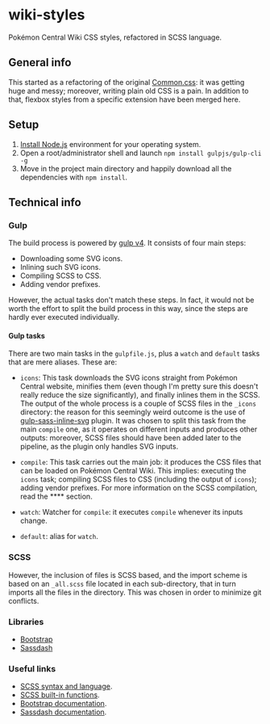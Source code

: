 # wiki-styles
Pokémon Central Wiki CSS styles, refactored in SCSS language.

## General info
This started as a refactoring of the original [Common.css](https://wiki.pokemoncentral.it/index.php?title=MediaWiki:Common.css&oldid=482017):
it was getting huge and messy; moreover, writing plain old CSS is a pain.
In addition to that, flexbox styles from a specific extension have been merged
here.

## Setup
1. [Install Node.js](https://nodejs.org/en/download/current/) environment for
your operating system.
2. Open a root/administrator shell and launch `npm install gulpjs/gulp-cli -g`
3. Move in the project main directory and happily download all the dependencies
with `npm install`.

## Technical info

### Gulp
The build process is powered by [gulp v4](https://github.com/gulpjs/gulp/tree/4.0).
It consists of four main steps:

- Downloading some SVG icons.
- Inlining such SVG icons.
- Compiling SCSS to CSS.
- Adding vendor prefixes.

However, the actual tasks don't match these steps. In fact, it would not be
worth the effort to split the build process in this way, since the steps are
hardly ever executed individually.

#### Gulp tasks

There are two main tasks in the `gulpfile.js`, plus a `watch` and `default`
tasks that are mere aliases. These are:

- `icons`: This task downloads the SVG icons straight from Pokémon Central
    website, minifies them (even though I'm pretty sure this doesn't really
    reduce the size significantly), and finally inlines them in the SCSS. The
    output of the whole process is a couple of SCSS files in the `_icons`
    directory: the reason for this seemingly weird outcome is the use of
    [gulp-sass-inline-svg](https://www.npmjs.com/package/gulp-sass-inline-svg)
    plugin. It was chosen to split this task from the main `compile` one, as
    it operates on different inputs and produces other outputs: moreover,
    SCSS files should have been added later to the pipeline, as the plugin
    only handles SVG inputs.

- `compile`: This task carries out the main job: it produces the CSS files
    that can be loaded on Pokémon Central Wiki. This implies: executing the
    `icons` task; compiling SCSS files to CSS (including the output of
    `icons`); adding vendor prefixes. For more information on the SCSS
    compilation, read the **** section.

- `watch`: Watcher for `compile`: it executes `compile` whenever its inputs
    change.

- `default`: alias for `watch`.

### SCSS
However, the inclusion of files is SCSS based, and the import scheme is based
on an `_all.scss` file located in each sub-directory, that in turn imports all
the files in the directory. This was chosen in order to minimize git conflicts.

### Libraries
- [Bootstrap](https://getbootstrap.com/)
- [Sassdash](https://github.com/davidkpiano/sassdash)

### Useful links
- [SCSS syntax and language](http://sass-lang.com/documentation/file.SASS_REFERENCE.html).
- [SCSS built-in functions](http://sass-lang.com/documentation/Sass/Script/Functions.html).
- [Bootstrap documentation](https://getbootstrap.com/docs/4.0/getting-started/introduction/).
- [Sassdash documentation](https://github.com/davidkpiano/sassdash).
